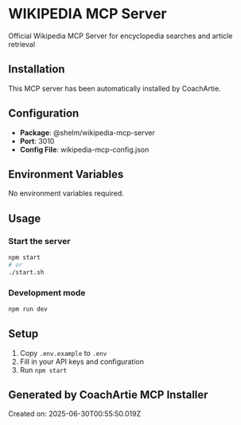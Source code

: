 # WIKIPEDIA MCP Server

Official Wikipedia MCP Server for encyclopedia searches and article retrieval

## Installation

This MCP server has been automatically installed by CoachArtie.

## Configuration

- **Package**: @shelm/wikipedia-mcp-server
- **Port**: 3010
- **Config File**: wikipedia-mcp-config.json

## Environment Variables

No environment variables required.

## Usage

### Start the server
```bash
npm start
# or
./start.sh
```

### Development mode
```bash
npm run dev
```

## Setup

1. Copy `.env.example` to `.env`
2. Fill in your API keys and configuration
3. Run `npm start`

## Generated by CoachArtie MCP Installer
Created on: 2025-06-30T00:55:50.019Z
